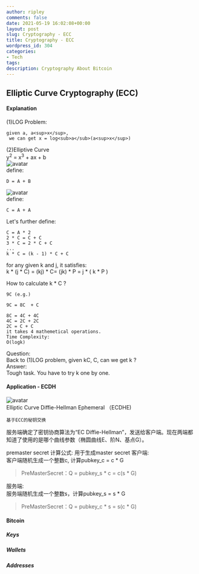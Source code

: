 ```yaml
---
author: ripley
comments: false
date: 2021-05-19 16:02:08+00:00
layout: post
slug: Cryptography - ECC
title: Cryptography - ECC
wordpress_id: 304
categories:
- Tech
tags:
description: Cryptography About Bitcoin
---
```

## **Elliptic Curve Cryptography (ECC)**
#### **Explanation**
(1)LOG Problem:  
```  
given a, a<sup>x</sup>,  
 we can get x = log<sub>a</sub>(a<sup>x</sup>)     
```
(2)Elliptive Curve  
y<sup>2</sup> = x<sup>3</sup> + ax + b   
![avatar](https://ririripley.github.io/assets/img/ellipticCurve.png)  
define:    
```    
D = A + B     
```  
![avatar](https://ririripley.github.io/assets/img/ellipticCurve_tangency.png)  
define:      
```  
C = A + A     
```  
Let's further define:  
```  
C = A * 2
2 * C = C + C 
3 * C = 2 * C + C  
...
k * C = (k - 1) * C + C  
```
for any given k and j, it satisfies:  
k * (j * C) = (kj) * C= (jk) * P = j * ( k * P )  

How to calculate k * C ?
```
9C (e.g.)  
  
9C = 8C  + C

8C = 4C + 4C 
4C = 2C + 2C    
2C = C + C
it takes 4 mathemetical operations.  
Time Complexity:  
O(logk)  
```
Question:    
Back to (1)LOG problem, given kC, C, can we get k ?  
Answer:     
Tough task. You have to try k one by one.  
#### **Application - ECDH**
![avatar](https://ririripley.github.io/assets/img/open_baidu.png)  
Elliptic Curve Diffie-Hellman Ephemeral （ECDHE)  
```
基于ECC的秘钥交换
```  
服务端确定了密钥协商算法为“EC Diffie-Hellman”，发送给客户端。现在两端都知道了使用的是哪个曲线参数（椭圆曲线E、阶N、基点G）。   

premaster secret 计算公式: 用于生成master secret
客户端:  
客户端随机生成一个整数c, 计算pubkey_c = c * G         
> PreMasterSecret：Q = pubkey_s * c = c(s * G)  
    
服务端:   
服务端随机生成一个整数s，计算pubkey_s = s * G       
>  PreMasterSecret：Q = pubkey_c * s = s(c * G)   
    
#### **Bitcoin**  
##### **Keys**
##### **Wallets**  
##### **Addresses**  
      

  
